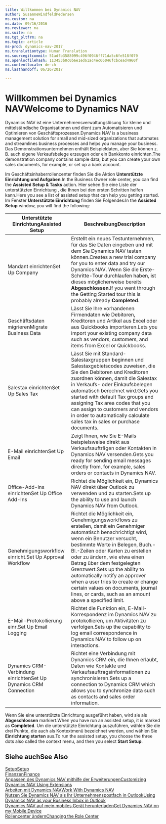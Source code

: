 ```yaml
---
title: Willkommen bei Dynamics NAV
author: SusanneWindfeldPedersen
ms.custom: na
ms.date: 09/16/2016
ms.reviewer: na
ms.suite: na
ms.tgt_pltfrm: na
ms.topic: article
ms-prod: dynamics-nav-2017
ms.translationtype: Human Translation
ms.sourcegitcommit: 51adfb3588099c496f0946ff71da5c6fe518f070
ms.openlocfilehash: 113453b0c0b6e1ed61ac4ec66046fcbcead4960f
ms.contentlocale: de-ch
ms.lasthandoff: 06/26/2017

---
```


# <a name="welcome-to-dynamics-nav"></a><span data-ttu-id="f8dfe-102">Willkommen bei Dynamics NAV</span><span class="sxs-lookup"><span data-stu-id="f8dfe-102">Welcome to Dynamics NAV</span></span>

<span data-ttu-id="f8dfe-103">Dynamics NAV ist eine Unternehmensverwaltungslösung für kleine und mittelständische Organisationen und dient zum Automatisieren und Optimieren von Geschäftsprozessen.</span><span class="sxs-lookup"><span data-stu-id="f8dfe-103">Dynamics NAV is a business management solution for small and mid-sized organizations that automates and streamlines business processes and helps you manage your business.</span></span> <span data-ttu-id="f8dfe-104">Das Demonstrationsunternehmen enthält Beispieldaten, aber Sie können z. B. auch eigene Verkaufsbelege erzeugen oder ein Bankkonto einrichten.</span><span class="sxs-lookup"><span data-stu-id="f8dfe-104">The demonstration company contains sample data, but you can create your own sales documents, for example, or set up a bank account.</span></span>  

<span data-ttu-id="f8dfe-105">Im Geschäftsinhaberrollencenter finden Sie die Aktion **Unterstützte Einrichtung und Aufgaben**.</span><span class="sxs-lookup"><span data-stu-id="f8dfe-105">In the Business Owner role center, you can find the **Assisted Setup & Tasks** action.</span></span> <span data-ttu-id="f8dfe-106">Hier sehen Sie eine Liste der unterstützten Einrichtung , die Ihnen bei den ersten Schritten helfen kann.</span><span class="sxs-lookup"><span data-stu-id="f8dfe-106">Here you see a list of assisted setup that can help you getting started.</span></span> <span data-ttu-id="f8dfe-107">Im Fenster **Unterstützte Einrichtung** finden Sie Folgendes:</span><span class="sxs-lookup"><span data-stu-id="f8dfe-107">In the **Assisted Setup** window, you will find the following:</span></span>

|<span data-ttu-id="f8dfe-108">Unterstützte Einrichtung</span><span class="sxs-lookup"><span data-stu-id="f8dfe-108">Assisted Setup</span></span>           |<span data-ttu-id="f8dfe-109">Beschreibung</span><span class="sxs-lookup"><span data-stu-id="f8dfe-109">Description</span></span>                                                                                      |
|-------------------------|-------------------------------------------------------------------------------------------------|
|<span data-ttu-id="f8dfe-110">Mandant einrichten</span><span class="sxs-lookup"><span data-stu-id="f8dfe-110">Set Up Company</span></span>           |<span data-ttu-id="f8dfe-111">Erstellt ein neues Testunternehmen, für das Sie Daten eingeben und mit dem Sie Dynamics NAV testen können.</span><span class="sxs-lookup"><span data-stu-id="f8dfe-111">Creates a new trial company for you to enter data and try our Dynamics NAV.</span></span> <span data-ttu-id="f8dfe-112">Wenn Sie die Erste-Schritte-Tour durchlaufen haben, ist dieses möglicherweise bereits **Abgeschlossen**.</span><span class="sxs-lookup"><span data-stu-id="f8dfe-112">If you went through the Getting Started tour this is probably already **Completed**.</span></span> |
|<span data-ttu-id="f8dfe-113">Geschäftsdaten migrieren</span><span class="sxs-lookup"><span data-stu-id="f8dfe-113">Migrate Business Data</span></span>    |<span data-ttu-id="f8dfe-114">Lässt Sie Ihre vorhandenen Firmendaten wie Debitoren, Kreditoren und Artikel aus Excel oder aus Quickbooks importieren.</span><span class="sxs-lookup"><span data-stu-id="f8dfe-114">Lets you import your existing company data such as vendors, customers, and items from Excel or Quickbooks.</span></span>|
|<span data-ttu-id="f8dfe-115">Salestax einrichten</span><span class="sxs-lookup"><span data-stu-id="f8dfe-115">Set Up Sales Tax</span></span>         |<span data-ttu-id="f8dfe-116">Lässt Sie mit Standard-Salestaxgruppen beginnen und Salestaxgebietscodes zuweisen, die Sie den Debitoren und Kreditoren zuordnen können, damit die Salestax in Verkaufs- oder Einkaufsbelegen automatisch berechnet wird.</span><span class="sxs-lookup"><span data-stu-id="f8dfe-116">Gets you started with default Tax groups and assigning Tax area codes that you can assign to customers and vendors in order to automatically calculate sales tax in sales or purchase documents.</span></span>|
|<span data-ttu-id="f8dfe-117">E-Mail einrichten</span><span class="sxs-lookup"><span data-stu-id="f8dfe-117">Set Up Email</span></span>             |<span data-ttu-id="f8dfe-118">Zeigt Ihnen, wie Sie E-Mails beispielsweise direkt aus Verkaufsaufträgen oder Kontakten in Dynamics NAV versenden.</span><span class="sxs-lookup"><span data-stu-id="f8dfe-118">Gets you ready for sending email messages directly from, for example, sales orders or contacts in Dynamics NAV.</span></span>|
|<span data-ttu-id="f8dfe-119">Office-Add-ins einrichten</span><span class="sxs-lookup"><span data-stu-id="f8dfe-119">Set Up Office Add-Ins</span></span>    |<span data-ttu-id="f8dfe-120">Richtet die Möglichkeit ein, Dynamics NAV direkt über Outlook zu verwenden und zu starten.</span><span class="sxs-lookup"><span data-stu-id="f8dfe-120">Sets up the ability to use and launch Dynamics NAV from Outlook.</span></span>|
|<span data-ttu-id="f8dfe-121">Genehmigungsworkflow einricht.</span><span class="sxs-lookup"><span data-stu-id="f8dfe-121">Set Up Approval Workflow</span></span>|<span data-ttu-id="f8dfe-122">Richtet die Möglichkeit ein, Genehmigungsworkflows zu erstellen, damit ein Genehmiger automatisch benachrichtigt wird, wenn ein Benutzer versucht, bestimmte Werte in Belegen, Buch.-Bl.-Zeilen oder Karten zu erstellen oder zu ändern, wie etwa einen Betrag über dem festgelegten Grenzwert.</span><span class="sxs-lookup"><span data-stu-id="f8dfe-122">Sets up the ability to automatically notify an approver when a user tries to create or change certain values on documents, journal lines, or cards, such as an amount above a specified limit.</span></span>|
|<span data-ttu-id="f8dfe-123">E-Mail-Protokollierung einr.</span><span class="sxs-lookup"><span data-stu-id="f8dfe-123">Set Up Email Logging</span></span>     |<span data-ttu-id="f8dfe-124">Richtet die Funktion ein, E-Mail-Korrespondenz im Dynamics NAV zu protokollieren, um Aktivitäten zu verfolgen.</span><span class="sxs-lookup"><span data-stu-id="f8dfe-124">Sets up the capability to log email correspondence in Dynamics NAV to follow up on interactions.</span></span>|
|<span data-ttu-id="f8dfe-125">Dynamics CRM-Verbindung einrichten</span><span class="sxs-lookup"><span data-stu-id="f8dfe-125">Set Up Dynamics CRM Connection</span></span>|<span data-ttu-id="f8dfe-126">Richtet eine Verbindung mit Dynamics CRM ein, die Ihnen erlaubt, Daten wie Kontakte und Verkaufsauftragsinformationen zu synchronisieren.</span><span class="sxs-lookup"><span data-stu-id="f8dfe-126">Sets up a connection to Dynamics CRM which allows you to synchronize data such as contacts and sales order information.</span></span>|

<span data-ttu-id="f8dfe-127">Wenn Sie eine unterstützte Einrichtung ausgeführt haben, wird sie als **Abgeschlossen** markiert.</span><span class="sxs-lookup"><span data-stu-id="f8dfe-127">When you have run an assisted setup, it is marked as **Completed**.</span></span> <span data-ttu-id="f8dfe-128">Um die unterstützte Einrichtung auszuführen, wählen Sie die drei Punkte, die auch als Kontextmenü bezeichnet werden, und wählen Sie **Einrichtung starten** aus.</span><span class="sxs-lookup"><span data-stu-id="f8dfe-128">To run the assisted setup, you choose the three dots also called the context menu, and then you select **Start Setup**.</span></span>


## <a name="see-also"></a><span data-ttu-id="f8dfe-129">Siehe auch</span><span class="sxs-lookup"><span data-stu-id="f8dfe-129">See Also</span></span>
[<span data-ttu-id="f8dfe-130">Setup</span><span class="sxs-lookup"><span data-stu-id="f8dfe-130">Setup</span></span>](setup.md)  
[<span data-ttu-id="f8dfe-131">Finanzen</span><span class="sxs-lookup"><span data-stu-id="f8dfe-131">Finance</span></span>](finance-setup.md)  
[<span data-ttu-id="f8dfe-132">Anpassen des Dynamics NAV mithilfe der Erweiterungen</span><span class="sxs-lookup"><span data-stu-id="f8dfe-132">Customizing Dynamics NAV Using Extensions</span></span>](ui-extensions.md)  
[<span data-ttu-id="f8dfe-133">Arbeiten mit Dynamics NAV</span><span class="sxs-lookup"><span data-stu-id="f8dfe-133">Work With Dynamics NAV</span></span>](ui-work-product.md)  
[<span data-ttu-id="f8dfe-134">Nutzen Sie Dynamics NAV als Ihr Unternehmenspostfach in Outlook</span><span class="sxs-lookup"><span data-stu-id="f8dfe-134">Using Dynamics NAV as your Business Inbox in Outlook</span></span>](across-outlook.md)  
[<span data-ttu-id="f8dfe-135">Dynamics NAV auf mein mobiles Gerät herunterladen</span><span class="sxs-lookup"><span data-stu-id="f8dfe-135">Get Dynamics NAV on my Mobile Device</span></span>](install-mobile-app.md)  
[<span data-ttu-id="f8dfe-136">Rollencenter ändern</span><span class="sxs-lookup"><span data-stu-id="f8dfe-136">Changing the Role Center</span></span>](ui-change-role.md)  

